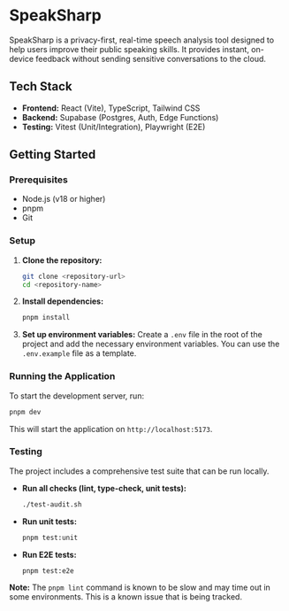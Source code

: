 # SpeakSharp

SpeakSharp is a privacy-first, real-time speech analysis tool designed to help users improve their public speaking skills. It provides instant, on-device feedback without sending sensitive conversations to the cloud.

## Tech Stack

*   **Frontend:** React (Vite), TypeScript, Tailwind CSS
*   **Backend:** Supabase (Postgres, Auth, Edge Functions)
*   **Testing:** Vitest (Unit/Integration), Playwright (E2E)

## Getting Started

### Prerequisites

*   Node.js (v18 or higher)
*   pnpm
*   Git

### Setup

1.  **Clone the repository:**
    ```bash
    git clone <repository-url>
    cd <repository-name>
    ```

2.  **Install dependencies:**
    ```bash
    pnpm install
    ```

3.  **Set up environment variables:**
    Create a `.env` file in the root of the project and add the necessary environment variables. You can use the `.env.example` file as a template.

### Running the Application

To start the development server, run:

```bash
pnpm dev
```

This will start the application on `http://localhost:5173`.

### Testing

The project includes a comprehensive test suite that can be run locally.

*   **Run all checks (lint, type-check, unit tests):**
    ```bash
    ./test-audit.sh
    ```

*   **Run unit tests:**
    ```bash
    pnpm test:unit
    ```

*   **Run E2E tests:**
    ```bash
    pnpm test:e2e
    ```

**Note:** The `pnpm lint` command is known to be slow and may time out in some environments. This is a known issue that is being tracked.